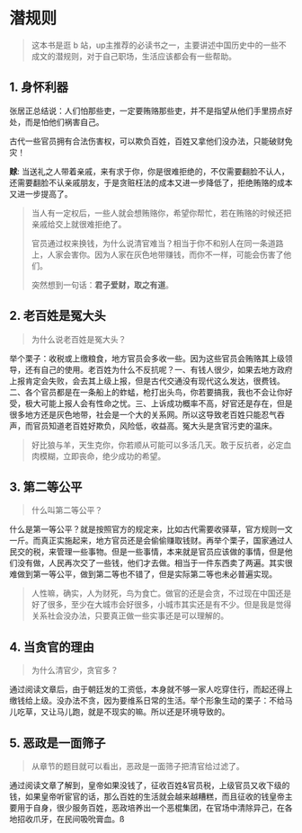 # 潜规则

> 这本书是逛 b 站，up主推荐的必读书之一，主要讲述中国历史中的一些不成文的潜规则，对于自己职场，生活应该都会有一些帮助。

## 1. 身怀利器

张居正总结说：人们怕那些吏，一定要贿赂那些吏，并不是指望从他们手里捞点好处，而是怕他们祸害自己。

古代一些官员拥有合法伤害权，可以欺负百姓，百姓又拿他们没办法，只能破财免灾！

**赇**: 当送礼之人带着亲戚，来有求于你，你是很难拒绝的，不仅需要翻脸不认人，还需要翻脸不认亲戚朋友，于是贪赃枉法的成本又进一步降低了，拒绝贿赂的成本又进一步提高了。

> 当人有一定权后，一些人就会想贿赂你，希望你帮忙，若在贿赂的时候还把亲戚给交上就很难拒绝了。
>
> 官员通过权来换钱，为什么说清官难当？相当于你不和别人在同一条道路上，人家会害你。因为人家在灰色地带赚钱，而你不一样，可能会伤害了他们。
>
> 突然想到一句话：**君子爱财，取之有道**。

## 2. 老百姓是冤大头

> 为什么说老百姓是冤大头？

举个栗子：收税或上缴粮食，地方官员会多收一些。因为这些官员会贿赂其上级领导，还有自己的使用。老百姓为什么不反抗呢？一、有钱人很少，如果去地方政府上报肯定会失败，会去其上级上报，但是古代交通没有现代这么发达，很费钱。二、各个官员都是在一条船上的蚱蜢，枪打出头鸟，你若要搞我，我也不会让你好受，极大可能上报人会有性命之忧。三、上诉成功概率不高，好官还是存在，但是很多地方还是灰色地带，社会是一个大的关系网。所以这导致老百姓只能忍气吞声，而官员知道老百姓好欺负，风险低，收益高。冤大头是贪官污吏的温床。

> 好比狼与羊，天生克你，你若顺从可能可以多活几天。敢于反抗者，必定血肉模糊，立即丧命，绝少成功的希望。

## 3. 第二等公平

> 什么叫第二等公平？

什么是第一等公平？就是按照官方的规定来，比如古代需要收驿草，官方规则一文一斤。而真正实施起来，地方官员还是会偷偷赚取钱财。再举个栗子，国家通过人民交的税，来管理一些事物。但是一些事情，本来就是官员应该做的事情，但是他们没有做，人民再次交了一些钱，他们才去做。相当于一件东西卖了两遍。其实很难做到第一等公平，做到第二等也不错了，但是实际第二等也未必普遍实现。

> 人性嘛，确实，人为财死，鸟为食亡。做官的还是会贪，不过现在中国还是好了很多，至少在大城市会好很多，小城市其实还是有不少。但是我是觉得关系社会没办法，只要真正做一些实事还是可以理解的。

## 4. 当贪官的理由

> 为什么清官少，贪官多？

通过阅读文章后，由于朝廷发的工资低，本身就不够一家人吃穿住行，而起还得上缴钱给上级。没办法不贪，因为要维系日常的生活。举个形象生动的栗子：不给马儿吃草，又让马儿跑，就是不现实的嘛。所以还是环境导致的。

## 5. 恶政是一面筛子

> 从章节的题目就可以看出，恶政是一面筛子把清官给过滤了。

通过阅读文章了解到，皇帝如果没钱了，征收百姓&官员税，上级官员又收下级的钱，如果皇帝听宦官的话，那么百姓的生活就会越来越糟糕，而且征收的钱皇帝主要用于自身，很少服务百姓，恶政培养出一个恶棍集团，在官场中清除异己，在各地招收爪牙，在民间吸吮膏血。ß